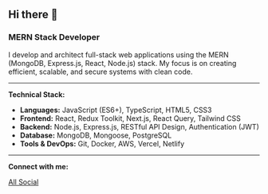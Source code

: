 ## Hi there 👋

### MERN Stack Developer

I develop and architect full-stack web applications using the MERN (MongoDB, Express.js, React, Node.js) stack. My focus is on creating efficient, scalable, and secure systems with clean code.

---

**Technical Stack:**

*   **Languages:** JavaScript (ES6+), TypeScript, HTML5, CSS3
*   **Frontend:** React, Redux Toolkit, Next.js, React Query, Tailwind CSS
*   **Backend:** Node.js, Express.js, RESTful API Design, Authentication (JWT)
*   **Database:** MongoDB, Mongoose, PostgreSQL
*   **Tools & DevOps:** Git, Docker, AWS, Vercel, Netlify

---

**Connect with me:**

[All Social](https://linktr.ee/vishu33.x)
